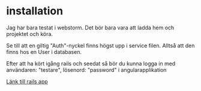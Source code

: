 <h1>installation</h1>

<p>
Jag har bara testat i webstorm. Det bör bara vara att ladda hem och projektet och köra.
</p>
<p>Se till att en giltig "Auth"-nyckel finns högst upp i service filen. Alltså att den finns hos en User i databasen.
</p>
<p>
Efter att ha kört igång rails och seedat så bör du kunna logga in med användaren: "testare", lösenord: "password"
i angularapplikation
</p>

<a href="https://github.com/em222iv/rails">Länk till rails app </a>